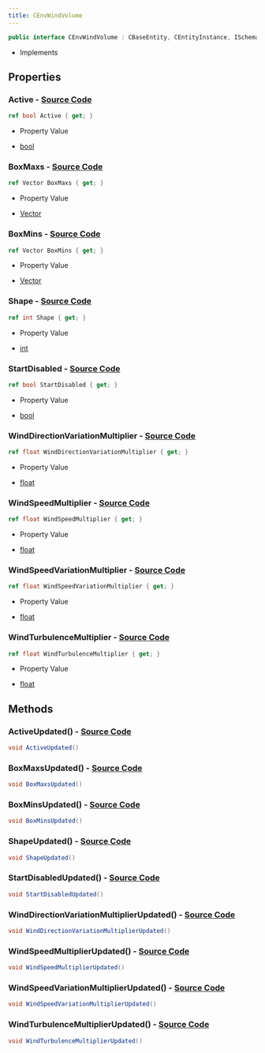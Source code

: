 ```yaml
---
title: CEnvWindVolume
---
```


```csharp
public interface CEnvWindVolume : CBaseEntity, CEntityInstance, ISchemaClass<CEntityInstance>, ISchemaClass<CBaseEntity>, ISchemaClass<CEnvWindVolume>, ISchemaField, ISchemaClass, INativeHandle
```

- Implements

## Properties

### **Active** - [Source Code](https://github.com/swiftly-solution/swiftlys2/blob/main/managed/src/SwiftlyS2.Generated/Schemas/Interfaces/CEnvWindVolume.cs#L16)

```csharp
ref bool Active { get; }
```

- Property Value

- [bool](https://learn.microsoft.com/dotnet/api/system.boolean)

### **BoxMaxs** - [Source Code](https://github.com/swiftly-solution/swiftlys2/blob/main/managed/src/SwiftlyS2.Generated/Schemas/Interfaces/CEnvWindVolume.cs#L20)

```csharp
ref Vector BoxMaxs { get; }
```

- Property Value

- [Vector](/docs/api/shared/natives/vector)

### **BoxMins** - [Source Code](https://github.com/swiftly-solution/swiftlys2/blob/main/managed/src/SwiftlyS2.Generated/Schemas/Interfaces/CEnvWindVolume.cs#L18)

```csharp
ref Vector BoxMins { get; }
```

- Property Value

- [Vector](/docs/api/shared/natives/vector)

### **Shape** - [Source Code](https://github.com/swiftly-solution/swiftlys2/blob/main/managed/src/SwiftlyS2.Generated/Schemas/Interfaces/CEnvWindVolume.cs#L24)

```csharp
ref int Shape { get; }
```

- Property Value

- [int](https://learn.microsoft.com/dotnet/api/system.int32)

### **StartDisabled** - [Source Code](https://github.com/swiftly-solution/swiftlys2/blob/main/managed/src/SwiftlyS2.Generated/Schemas/Interfaces/CEnvWindVolume.cs#L22)

```csharp
ref bool StartDisabled { get; }
```

- Property Value

- [bool](https://learn.microsoft.com/dotnet/api/system.boolean)

### **WindDirectionVariationMultiplier** - [Source Code](https://github.com/swiftly-solution/swiftlys2/blob/main/managed/src/SwiftlyS2.Generated/Schemas/Interfaces/CEnvWindVolume.cs#L32)

```csharp
ref float WindDirectionVariationMultiplier { get; }
```

- Property Value

- [float](https://learn.microsoft.com/dotnet/api/system.single)

### **WindSpeedMultiplier** - [Source Code](https://github.com/swiftly-solution/swiftlys2/blob/main/managed/src/SwiftlyS2.Generated/Schemas/Interfaces/CEnvWindVolume.cs#L26)

```csharp
ref float WindSpeedMultiplier { get; }
```

- Property Value

- [float](https://learn.microsoft.com/dotnet/api/system.single)

### **WindSpeedVariationMultiplier** - [Source Code](https://github.com/swiftly-solution/swiftlys2/blob/main/managed/src/SwiftlyS2.Generated/Schemas/Interfaces/CEnvWindVolume.cs#L30)

```csharp
ref float WindSpeedVariationMultiplier { get; }
```

- Property Value

- [float](https://learn.microsoft.com/dotnet/api/system.single)

### **WindTurbulenceMultiplier** - [Source Code](https://github.com/swiftly-solution/swiftlys2/blob/main/managed/src/SwiftlyS2.Generated/Schemas/Interfaces/CEnvWindVolume.cs#L28)

```csharp
ref float WindTurbulenceMultiplier { get; }
```

- Property Value

- [float](https://learn.microsoft.com/dotnet/api/system.single)

## Methods

### **ActiveUpdated()** - [Source Code](https://github.com/swiftly-solution/swiftlys2/blob/main/managed/src/SwiftlyS2.Generated/Schemas/Interfaces/CEnvWindVolume.cs#L34)

```csharp
void ActiveUpdated()
```

### **BoxMaxsUpdated()** - [Source Code](https://github.com/swiftly-solution/swiftlys2/blob/main/managed/src/SwiftlyS2.Generated/Schemas/Interfaces/CEnvWindVolume.cs#L36)

```csharp
void BoxMaxsUpdated()
```

### **BoxMinsUpdated()** - [Source Code](https://github.com/swiftly-solution/swiftlys2/blob/main/managed/src/SwiftlyS2.Generated/Schemas/Interfaces/CEnvWindVolume.cs#L35)

```csharp
void BoxMinsUpdated()
```

### **ShapeUpdated()** - [Source Code](https://github.com/swiftly-solution/swiftlys2/blob/main/managed/src/SwiftlyS2.Generated/Schemas/Interfaces/CEnvWindVolume.cs#L38)

```csharp
void ShapeUpdated()
```

### **StartDisabledUpdated()** - [Source Code](https://github.com/swiftly-solution/swiftlys2/blob/main/managed/src/SwiftlyS2.Generated/Schemas/Interfaces/CEnvWindVolume.cs#L37)

```csharp
void StartDisabledUpdated()
```

### **WindDirectionVariationMultiplierUpdated()** - [Source Code](https://github.com/swiftly-solution/swiftlys2/blob/main/managed/src/SwiftlyS2.Generated/Schemas/Interfaces/CEnvWindVolume.cs#L42)

```csharp
void WindDirectionVariationMultiplierUpdated()
```

### **WindSpeedMultiplierUpdated()** - [Source Code](https://github.com/swiftly-solution/swiftlys2/blob/main/managed/src/SwiftlyS2.Generated/Schemas/Interfaces/CEnvWindVolume.cs#L39)

```csharp
void WindSpeedMultiplierUpdated()
```

### **WindSpeedVariationMultiplierUpdated()** - [Source Code](https://github.com/swiftly-solution/swiftlys2/blob/main/managed/src/SwiftlyS2.Generated/Schemas/Interfaces/CEnvWindVolume.cs#L41)

```csharp
void WindSpeedVariationMultiplierUpdated()
```

### **WindTurbulenceMultiplierUpdated()** - [Source Code](https://github.com/swiftly-solution/swiftlys2/blob/main/managed/src/SwiftlyS2.Generated/Schemas/Interfaces/CEnvWindVolume.cs#L40)

```csharp
void WindTurbulenceMultiplierUpdated()
```

